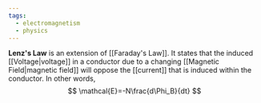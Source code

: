 ```yaml
---
tags:
  - electromagnetism
  - physics
---
```

**Lenz's Law** is an extension of [[Faraday's Law]]. It states that the induced [[Voltage|voltage]] in a conductor due to a changing [[Magnetic Field|magnetic field]] will oppose the [[current]] that is induced within the conductor. In other words,
$$
\mathcal{E}=-N\frac{d\Phi_B}{dt}
$$
